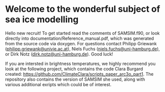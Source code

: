 # Welcome to the wonderful subject of sea ice modelling


Hello new recruit! To get started read the comments of SAMSIM.f90, or look directly into documentation/Reference_manual.pdf, which was generated from the source code via doxygen. For questions contact Philipp Griewank (philipp.griewank@univie.ac.at), Niels Fuchs (niels.fuchs@uni-hamburg.de), or Dirk Notz (dirk.notz@uni-hamburg.de). Good luck!

If you are intersted in brightness temperatures, we highly recommend you look at the following project, which contains the code Clara Burgard created: https://github.com/ClimateClara/scripts_paper_arc3o_part1. The repository also contains the version of SAMSIM she used, along with various additional exripts which could be of interest. 




